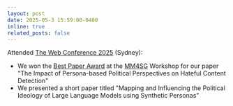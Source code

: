```yaml
---
layout: post
date: 2025-05-3 15:59:00-0400
inline: true
related_posts: false
---
```


Attended [The Web Conference 2025](https://www2025.thewebconf.org/) (Sydney):<br>
- We won the <u>Best Paper Award</u> at the [MM4SG](https://sites.google.com/view/mm4sg-webconf25) Workshop for our paper "The Impact of Persona-based Political Perspectives on Hateful Content Detection"
- We presented a short paper titled "Mapping and Influencing the Political Ideology of Large Language Models using Synthetic Personas"